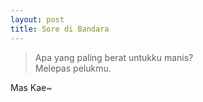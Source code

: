 ```yaml
---
layout: post
title: Sore di Bandara
---
```


>Apa yang paling berat untukku manis?  
>Melepas pelukmu.

Mas Kae~